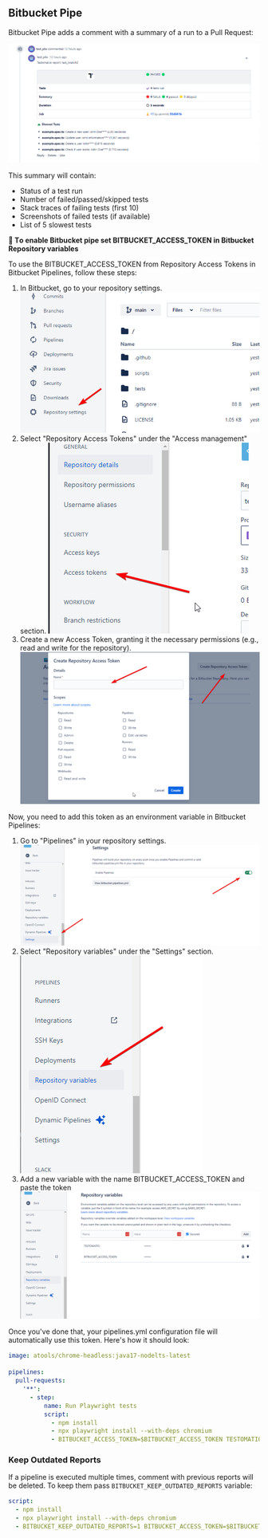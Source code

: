 ## Bitbucket Pipe

Bitbucket Pipe adds a comment with a summary of a run to a Pull Request:

![](./images/bitbucket.png)

This summary will contain:

- Status of a test run
- Number of failed/passed/skipped tests
- Stack traces of failing tests (first 10)
- Screenshots of failed tests (if available)
- List of 5 slowest tests

**🔌 Тo enable Bitbucket pipe set BITBUCKET_ACCESS_TOKEN in Bitbucket Repository variables**

To use the BITBUCKET_ACCESS_TOKEN from Repository Access Tokens in Bitbucket Pipelines, follow these steps:

1. In Bitbucket, go to your repository settings.
   ![Step 1](./images/bbk-1.png)
2. Select "Repository Access Tokens" under the "Access management" section.
   ![Step 2](./images/bbk-2.png)
3. Create a new Access Token, granting it the necessary permissions (e.g., read and write for the repository).
   ![Step 3](./images/bbk-3.png)

Now, you need to add this token as an environment variable in Bitbucket Pipelines:

1. Go to "Pipelines" in your repository settings.
   ![Step 4](./images/bbk-4.png)
2. Select "Repository variables" under the "Settings" section.
   ![Step 5](./images/bbk-5.png)
3. Add a new variable with the name BITBUCKET_ACCESS_TOKEN and paste the token
   ![Step 6](./images/bbk-6.png)

Once you've done that, your pipelines.yml configuration file will automatically use this token. Here's how it should look:

```yaml
image: atools/chrome-headless:java17-nodelts-latest

pipelines:
  pull-requests:
    '**':
      - step:
          name: Run Playwright tests
          script:
            - npm install
            - npx playwright install --with-deps chromium
            - BITBUCKET_ACCESS_TOKEN=$BITBUCKET_ACCESS_TOKEN TESTOMATIO=$TESTOMATIO npx playwright test
```

### Keep Outdated Reports

If a pipeline is executed multiple times, comment with previous reports will be deleted. To keep them pass `BITBUCKET_KEEP_OUTDATED_REPORTS` variable:

```yaml
script:
  - npm install
  - npx playwright install --with-deps chromium
  - BITBUCKET_KEEP_OUTDATED_REPORTS=1 BITBUCKET_ACCESS_TOKEN=$BITBUCKET_ACCESS_TOKEN TESTOMATIO=$TESTOMATIO npx playwright test
```
